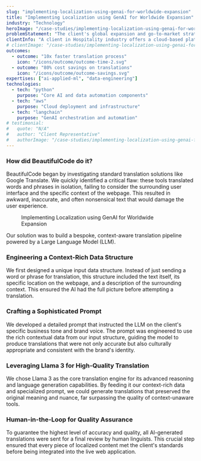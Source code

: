 ```yaml
---
slug: "implementing-localization-using-genai-for-worldwide-expansion"
title: "Implementing Localization using GenAI for Worldwide Expansion"
industry: "Technology"
heroImage: "/case-studies/implementing-localization-using-genai-for-worldwide-expansion/hero-image.svg"
problemStatement: "The client's global expansion and go-to-market strategy were hindered by localization bottlenecks and translation inefficiencies in their web app due to lacking built-in capabilities."
clientInfo: "A client in Hospitality industry offers a cloud-based platform to help its customers manage operations and drive bookings."
# clientImage: "/case-studies/implementing-localization-using-genai-for-worldwide-expansion/client-logo.svg"
outcomes:
  - outcome: "10x faster translation process"
    icon: "/icons/outcome/outcome-time-2.svg"
  - outcome: "80% cost savings on translations"
    icon: "/icons/outcome/outcome-savings.svg"
expertises: ["ai-applied-ml", "data-engineering"]
technologies:
  - tech: "python"
    purpose: "Core AI and data automation components"
  - tech: "aws"
    purpose: "Cloud deployment and infrastructure"
  - tech: "langchain"
    purpose: "GenAI orchestration and automation"
# testimonial:
#   quote: "N/A"
#   author: "Client Representative"
#   authorImage: "/case-studies/implementing-localization-using-genai-for-worldwide-expansion/client-author.svg"
---
```


### How did BeautifulCode do it?

BeautifulCode began by investigating standard translation solutions like Google Translate. We quickly identified a critical flaw: these tools translated words and phrases in isolation, failing to consider the surrounding user interface and the specific context of the webpage. This resulted in awkward, inaccurate, and often nonsensical text that would damage the user experience.

<figure>
  <img src="/case-studies/implementing-localization-using-genai-for-worldwide-expansion/implementing-localization-using-genai-for-worldwide-expansion.png" alt="" />
  <figcaption>
    Implementing Localization using GenAI for Worldwide Expansion
  </figcaption>
</figure>

Our solution was to build a bespoke, context-aware translation pipeline powered by a Large Language Model (LLM).

### Engineering a Context-Rich Data Structure

We first designed a unique input data structure. Instead of just sending a word or phrase for translation, this structure included the text itself, its specific location on the webpage, and a description of the surrounding context. This ensured the AI had the full picture before attempting a translation.

### Crafting a Sophisticated Prompt

We developed a detailed prompt that instructed the LLM on the client's specific business tone and brand voice. The prompt was engineered to use the rich contextual data from our input structure, guiding the model to produce translations that were not only accurate but also culturally appropriate and consistent with the brand's identity.

### Leveraging Llama 3 for High-Quality Translation

We chose Llama 3 as the core translation engine for its advanced reasoning and language generation capabilities. By feeding it our context-rich data and specialized prompt, we could generate translations that preserved the original meaning and nuance, far surpassing the quality of context-unaware tools.

### Human-in-the-Loop for Quality Assurance

To guarantee the highest level of accuracy and quality, all AI-generated translations were sent for a final review by human linguists. This crucial step ensured that every piece of localized content met the client's standards before being integrated into the live web application.
